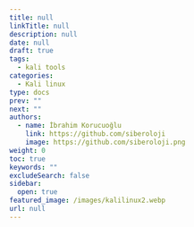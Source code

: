 ```yaml
---
title: null
linkTitle: null
description: null
date: null
draft: true
tags:
  - kali tools
categories:
  - Kali linux
type: docs
prev: ""
next: ""
authors:
  - name: İbrahim Korucuoğlu
    link: https://github.com/siberoloji
    image: https://github.com/siberoloji.png
weight: 0
toc: true
keywords: ""
excludeSearch: false
sidebar:
  open: true
featured_image: /images/kalilinux2.webp
url: null
---
```


